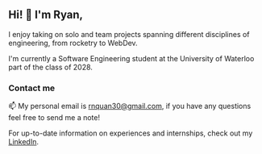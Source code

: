 ## Hi! 👋 I'm Ryan,

I enjoy taking on solo and team projects spanning different disciplines of engineering, from rocketry to WebDev.

I'm currently a Software Engineering student at the University of Waterloo part of the class of 2028.

### Contact me

📫 My personal email is [rnquan30@gmail.com](mailto:rnquan30@gmail.com), if you have any questions feel free to send me a note!

For up-to-date information on experiences and internships, check out my [LinkedIn](https://www.linkedin.com/in/aaron-m-becker/).
